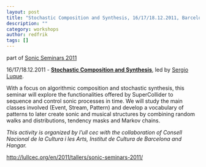 ```yaml
---
layout: post
title: "Stochastic Composition and Synthesis, 16/17/18.12.2011, Barcelona"
description: ""
category: workshops
author: redfrik
tags: []
---
```


<p>part of <a href="http://supercollider.sourceforge.net/2011/sonic-seminars-2011-sep-dec-barcelona/">Sonic Seminars 2011</a></p>
<div>16/17/18.12.2011 - <a title="Stochastic Composition and Synthesis" href="http://lullcec.org/en/2011/tallers/composicio-i-sintesi-estocastiques/"><strong>Stochastic Composition and Synthesis</strong></a>, led by <a title="Sergio Luque" href="http://sergioluque.com/">Sergio Luque</a>.</div>
<p>With a focus on algorithmic composition and stochastic synthesis, this seminar will explore the functionalities offered by SuperCollider to sequence and control sonic processes in time. We will study the main classes involved (Event, Stream, Pattern) and develop a vocabulary of patterns to later create sonic and musical structures by combining random walks and distributions, tendency masks and Markov chains.</p>
<p><em><em>This activity is organized by l’ull cec with the collaboration of Consell Nacional de la Cultura i les Arts, Institut de Cultura de Barcelona a</em><em>nd Hangar.</em></em></p>
<p><a href="http://lullcec.org/en/2011/tallers/sonic-seminars-2011/">http://lullcec.org/en/2011/tallers/sonic-seminars-2011/</a></p>
